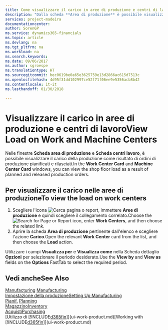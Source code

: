 ```yaml
---
title: Come visualizzare il carico in aree di produzione e centri di lavoro | Microsoft Docs
description: "Dalla scheda **Area di produzione** è possibile visualizzare il carico nelle aree di produzione conseguente agli ordini di produzione rilasciati."
services: project-madeira
documentationcenter: 
author: SorenGP
ms.service: dynamics365-financials
ms.topic: article
ms.devlang: na
ms.tgt_pltfrm: na
ms.workload: na
ms.search.keywords: 
ms.date: 09/06/2017
ms.author: sgroespe
ms.translationtype: HT
ms.sourcegitcommit: bec0619be0a65e3625759e13d2866ac615d7513c
ms.openlocfilehash: 4d95f31dd102997ce52f71f06ee9e5356acb8b42
ms.contentlocale: it-it
ms.lasthandoff: 01/30/2018

---
```

# <a name="view-load-on-work-and-machine-centers"></a><span data-ttu-id="0535f-103">Visualizzare il carico in aree di produzione e centri di lavoro</span><span class="sxs-lookup"><span data-stu-id="0535f-103">View Load on Work and Machine Centers</span></span>
<span data-ttu-id="0535f-104">Nelle finestre **Scheda area di produzione** e **Scheda centri lavoro**, è possibile visualizzare il carico della produzione come risultato di ordini di produzione pianificati e rilasciati.</span><span class="sxs-lookup"><span data-stu-id="0535f-104">In the **Work Center Card** and **Machine Center Card** windows, you can view the shop floor load as a result of planned and released production orders.</span></span>    

## <a name="to-view-the-load-on-work-centers"></a><span data-ttu-id="0535f-105">Per visualizzare il carico nelle aree di produzione</span><span class="sxs-lookup"><span data-stu-id="0535f-105">To view the load on work centers</span></span>  
1.  <span data-ttu-id="0535f-106">Scegliere l'icona ![Cerca pagina o report](media/ui-search/search_small.png "icona Cerca pagina o report"), immettere **Aree di produzione** e quindi scegliere il collegamento correlato.</span><span class="sxs-lookup"><span data-stu-id="0535f-106">Choose the ![Search for Page or Report](media/ui-search/search_small.png "Search for Page or Report icon") icon, enter **Work Centers**, and then choose the related link.</span></span>  
2.  <span data-ttu-id="0535f-107">Aprire la scheda **Area di produzione** pertinente dall'elenco e scegliere l'azione **Carico**.</span><span class="sxs-lookup"><span data-stu-id="0535f-107">Open the relevant **Work Center** card from the list, and then choose the **Load** action.</span></span>  

<span data-ttu-id="0535f-108">Utilizzare i campi **Visualizza per** e **Visualizza come** nella Scheda dettaglio **Opzioni** per selezionare il periodo desiderato.</span><span class="sxs-lookup"><span data-stu-id="0535f-108">Use the **View by** and **View as** fields on the **Options** FastTab to select the required period.</span></span>  

## <a name="see-also"></a><span data-ttu-id="0535f-109">Vedi anche</span><span class="sxs-lookup"><span data-stu-id="0535f-109">See Also</span></span>  
<span data-ttu-id="0535f-110">[Manufacturing](production-manage-manufacturing.md)  </span><span class="sxs-lookup"><span data-stu-id="0535f-110">[Manufacturing](production-manage-manufacturing.md)  </span></span>  
[<span data-ttu-id="0535f-111">Impostazione della produzione</span><span class="sxs-lookup"><span data-stu-id="0535f-111">Setting Up Manufacturing</span></span>](production-configure-production-processes.md)  
<span data-ttu-id="0535f-112">[Pianif.](production-planning.md)    </span><span class="sxs-lookup"><span data-stu-id="0535f-112">[Planning](production-planning.md)    </span></span>  
[<span data-ttu-id="0535f-113">Magazzino</span><span class="sxs-lookup"><span data-stu-id="0535f-113">Inventory</span></span>](inventory-manage-inventory.md)  
[<span data-ttu-id="0535f-114">Acquisti</span><span class="sxs-lookup"><span data-stu-id="0535f-114">Purchasing</span></span>](purchasing-manage-purchasing.md)  
<span data-ttu-id="0535f-115">[Utilizzo di [!INCLUDE[d365fin](includes/d365fin_md.md)]](ui-work-product.md)</span><span class="sxs-lookup"><span data-stu-id="0535f-115">[Working with [!INCLUDE[d365fin](includes/d365fin_md.md)]](ui-work-product.md)</span></span>

